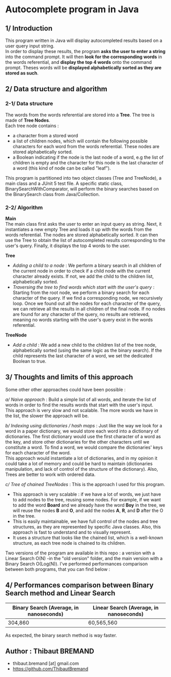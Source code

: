 
# Autocomplete program in Java  
  
## 1/ Introduction  
This program written in Java will display autocompleted results based on a user query input string.    
In order to display these results, the program **asks the user to enter a string** into the command prompt. It will then **look for the corresponding words** in the words referential, and **display the top 4 words** onto the command prompt. Theses words will be **displayed alphabetically sorted as they are stored as such**.  
  
## 2/ Data structure and algorithm  
### 2-1/ Data structure  
The words from the words referential are stored into a **Tree**. The tree is made of **Tree Nodes**.    
Each tree node contains :   
- a character from a stored word  
- a list of children nodes, which will contain the following possible characters for each word from the words referential. These nodes are stored alphabetically sorted.    
- a Boolean indicating if the node is the last node of a word, e.g the list of children is empty and the character for this node is the last character of a word (this kind of node can be called "leaf").  
  
This program is partitioned into two object classes (Tree and TreeNode), a main class and a JUnit 5 test file. A specific static class, BinarySearchWithComparator, will perform the binary searches based on the BinarySearch class from Java/Collection.     
  
### 2-2/ Algorithm  
**Main**  
The main class first asks the user to enter an input query as string. Next, it instantiates a new empty Tree and loads it up with the words from the words referential. The nodes are stored alphabetically sorted. It can then use the Tree to obtain the list of autocompleted results corresponding to the user's query. Finally, it displays the top 4 words to the user.  
  
**Tree**  
- *Adding a child to a node* : We perform a binary search in all children of the current node in order to check if a child node with the current character already exists. If not, we add the child to the children list, alphabetically sorted.   
- *Traversing the tree to find words which start with the user's query* : Starting from the root node, we perform a binary search for each character of the query. If we find a corresponding node, we recursively loop. Once we found out all the nodes for each character of the query, we can retrieve all the results in all children of the final node. If no nodes are found for any character of the query, no results are retrieved, meaning no words starting with the user's query exist in the words referential.  
  
**TreeNode**  
- *Add a child* : We add a new child to the children list of the tree node, alphabetically sorted (using the same logic as the binary search). If the child represents the last character of a word, we set the dedicated Boolean to true.    
  
## 3/ Thoughts and limits of this approach  
Some other other approaches could have been possible :  
  
*a/ Naive approach* : Build a simple list of all words, and iterate the list of words in order to find the results words that start with the user's input.    
This approach is very slow and not scalable. The more words we have in the list, the slower the approach will be.    
  
*b/ Indexing using dictionaries / hash maps* : Just like the way we look for a word in a paper dictionary, we would store each word into a dictionary of dictionaries. The first dictionary would use the first character of a word as the key, and store other dictionaries for the other characters until we constitute a word. To find a word, we would compare the dictionaries' keys for each character of the word.    
This approach would instantiate a lot of dictionaries, and in my opinion it could take a lot of memory and could be hard to maintain (dictionaries manipulation, and lack of control of the structure of the dictionary). Also, Trees are better to work with ordered data.    
  
*c/ Tree of chained TreeNodes* : This is the approach I used for this program.   
- This approach is very scalable : if we have a lot of words, we just have to add nodes to the tree, reusing some nodes. For example, if we want to add the word **Board** and we already have the word **Boy** in the tree, we will reuse the nodes **B** and **O**, and add the nodes **A**, **R**, and **D** after the O in the tree.    
- This is easily maintainable, we have full control of the nodes and tree structures, as they are represented by specific Java classes. Also, this approach is fast to understand and to visually represent.  
- It uses a structure that looks like the chained list, which is a well-known structure, as each tree node is chained to its children.  

Two versions of the program are available in this repo : a version with a Linear Search O(N) -in the "old version" folder, and the main version with a Binary Search O(Log(N)). I've performed performances comparison between both programs, that you can find below :    

## 4/ Performances comparison between Binary Search method and Linear Search  

| Binary Search (Average, in nanoseconds) | Linear Search (Average, in nanoseconds) |
|-----------------------------------------|-----------------------------------------|
| 304,860                                 | 60,565,560                              |

As expected, the binary search method is way faster.  

## Author : Thibaut BREMAND  
- thibaut.bremand [at] gmail.com
- https://github.com/ThibautBremand

